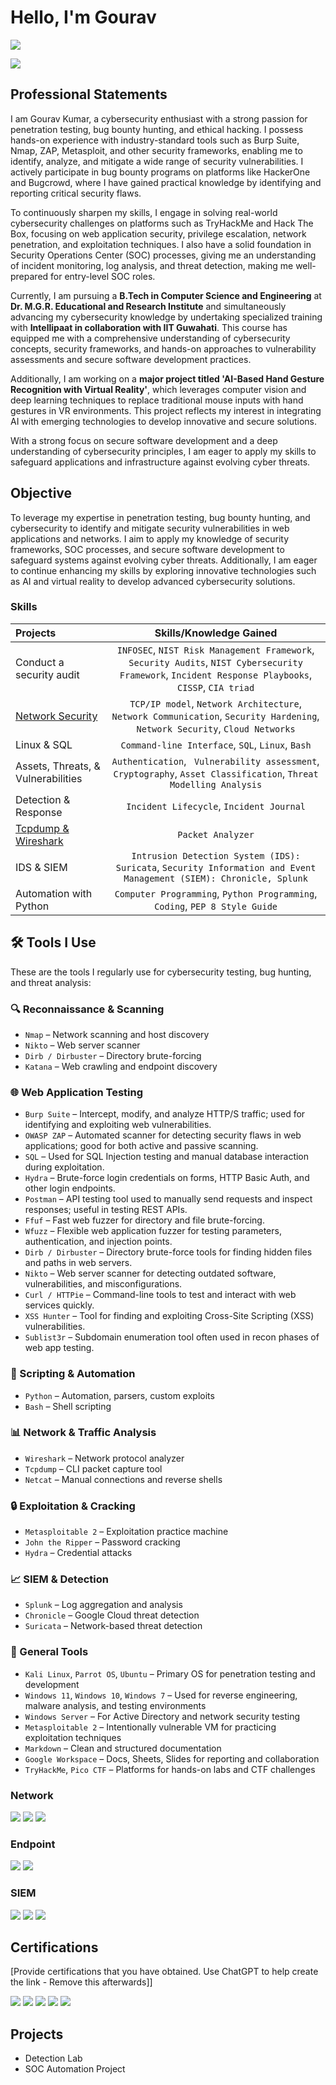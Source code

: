 # Hello, I'm Gourav
<a href="https://www.linkedin.com/in/gourav-kumar-438670291/"><img src="https://img.shields.io/badge/-LinkedIn-0072b1?&style=for-the-badge&logo=linkedin&logoColor=white" /></a>

<a href="https://www.youtube.com/@spidergk108"><img src="https://img.shields.io/badge/-YouTube-FF0000?&style=for-the-badge&logo=youtube&logoColor=white" /></a>


## Professional Statements 

I am Gourav Kumar, a cybersecurity enthusiast with a strong passion for penetration testing, bug bounty hunting, and ethical hacking. I possess hands-on experience with industry-standard tools such as Burp Suite, Nmap, ZAP, Metasploit, and other security frameworks, enabling me to identify, analyze, and mitigate a wide range of security vulnerabilities. I actively participate in bug bounty programs on platforms like HackerOne and Bugcrowd, where I have gained practical knowledge by identifying and reporting critical security flaws.  

To continuously sharpen my skills, I engage in solving real-world cybersecurity challenges on platforms such as TryHackMe and Hack The Box, focusing on web application security, privilege escalation, network penetration, and exploitation techniques. I also have a solid foundation in Security Operations Center (SOC) processes, giving me an understanding of incident monitoring, log analysis, and threat detection, making me well-prepared for entry-level SOC roles.  

Currently, I am pursuing a **B.Tech in Computer Science and Engineering** at **Dr. M.G.R. Educational and Research Institute** and simultaneously advancing my cybersecurity knowledge by undertaking specialized training with **Intellipaat in collaboration with IIT Guwahati**. This course has equipped me with a comprehensive understanding of cybersecurity concepts, security frameworks, and hands-on approaches to vulnerability assessments and secure software development practices.  

Additionally, I am working on a **major project titled 'AI-Based Hand Gesture Recognition with Virtual Reality'**, which leverages computer vision and deep learning techniques to replace traditional mouse inputs with hand gestures in VR environments. This project reflects my interest in integrating AI with emerging technologies to develop innovative and secure solutions.  

With a strong focus on secure software development and a deep understanding of cybersecurity principles, I am eager to apply my skills to safeguard applications and infrastructure against evolving cyber threats.




## Objective
To leverage my expertise in penetration testing, bug bounty hunting, and cybersecurity to identify and mitigate security vulnerabilities in web applications and networks. I aim to apply my knowledge of security frameworks, SOC processes, and secure software development to safeguard systems against evolving cyber threats. Additionally, I am eager to continue enhancing my skills by exploring innovative technologies such as AI and virtual reality to develop advanced cybersecurity solutions.


### Skills  
| Projects | Skills/Knowledge Gained | 
| :--- |:---:|
| Conduct a security audit | `INFOSEC`, `NIST Risk Management Framework`, `Security Audits`, `NIST Cybersecurity Framework`, `Incident Response Playbooks`, `CISSP`, `CIA triad` |
| [Network Security]() | `TCP/IP model`,  `Network Architecture`, `Network Communication`, `Security Hardening`, `Network Security`, `Cloud Networks` | 
| Linux & SQL | `Command-line Interface`, `SQL`, `Linux`, `Bash` | 
| Assets, Threats, & Vulnerabilities | `Authentication`, ` Vulnerability assessment`, `Cryptography`, `Asset Classification`, `Threat Modelling Analysis`|
| Detection & Response | `Incident Lifecycle`, `Incident Journal` |
| [Tcpdump & Wireshark](https://github.com/gourav7488/Gourav/tree/main/Tcpdump%20%26%20Wireshark) | `Packet Analyzer` | 
| IDS & SIEM | `Intrusion Detection System (IDS): Suricata`, `Security Information and Event Management (SIEM): Chronicle, Splunk` |
| Automation with Python | `Computer Programming`, `Python Programming`, `Coding`, `PEP 8 Style Guide`| 


## 🛠️ Tools I Use

These are the tools I regularly use for cybersecurity testing, bug hunting, and threat analysis:

### 🔍 Reconnaissance & Scanning
- `Nmap` – Network scanning and host discovery  
- `Nikto` – Web server scanner  
- `Dirb / Dirbuster` – Directory brute-forcing  
- `Katana` – Web crawling and endpoint discovery

### 🌐 Web Application Testing
- `Burp Suite` – Intercept, modify, and analyze HTTP/S traffic; used for identifying and exploiting web vulnerabilities.
- `OWASP ZAP` – Automated scanner for detecting security flaws in web applications; good for both active and passive scanning.
- `SQL` – Used for SQL Injection testing and manual database interaction during exploitation.
- `Hydra` – Brute-force login credentials on forms, HTTP Basic Auth, and other login endpoints.
- `Postman` – API testing tool used to manually send requests and inspect responses; useful in testing REST APIs.
- `Ffuf` – Fast web fuzzer for directory and file brute-forcing.
- `Wfuzz` – Flexible web application fuzzer for testing parameters, authentication, and injection points.
- `Dirb / Dirbuster` – Directory brute-force tools for finding hidden files and paths in web servers.
- `Nikto` – Web server scanner for detecting outdated software, vulnerabilities, and misconfigurations.
- `Curl / HTTPie` – Command-line tools to test and interact with web services quickly.
- `XSS Hunter` – Tool for finding and exploiting Cross-Site Scripting (XSS) vulnerabilities.
- `Sublist3r` – Subdomain enumeration tool often used in recon phases of web app testing.

### 🧠 Scripting & Automation
- `Python` – Automation, parsers, custom exploits  
- `Bash` – Shell scripting

### 📊 Network & Traffic Analysis
- `Wireshark` – Network protocol analyzer  
- `Tcpdump` – CLI packet capture tool  
- `Netcat` – Manual connections and reverse shells

### 🔒 Exploitation & Cracking
- `Metasploitable 2` – Exploitation practice machine  
- `John the Ripper` – Password cracking  
- `Hydra` – Credential attacks

### 📈 SIEM & Detection
- `Splunk` – Log aggregation and analysis  
- `Chronicle` – Google Cloud threat detection  
- `Suricata` – Network-based threat detection

### 🧰 General Tools
- `Kali Linux`, `Parrot OS`, `Ubuntu` – Primary OS for penetration testing and development  
- `Windows 11`, `Windows 10`, `Windows 7` – Used for reverse engineering, malware analysis, and testing environments  
- `Windows Server` – For Active Directory and network security testing  
- `Metasploitable 2` – Intentionally vulnerable VM for practicing exploitation techniques  
- `Markdown` – Clean and structured documentation  
- `Google Workspace` – Docs, Sheets, Slides for reporting and collaboration  
- `TryHackMe`, `Pico CTF` – Platforms for hands-on labs and CTF challenges  


### Network
<div>
    <img src="https://img.shields.io/badge/-Wireshark-1679A7?&style=for-the-badge&logo=Wireshark&logoColor=white" />
    <img src="https://img.shields.io/badge/-Suricata-EF3B2D?&style=for-the-badge&logo=Suricata&logoColor=white" />
    <img src="https://img.shields.io/badge/-Zeek-777BB4?&style=for-the-badge&logo=Zeek&logoColor=white" />
</div>

### Endpoint
<div>
    <img src="https://img.shields.io/badge/-Microsoft_Defender_for_Endpoint-00A4EF?&style=for-the-badge&logo=Microsoft&logoColor=white" />
    <img src="https://img.shields.io/badge/-Velociraptor-4B275F?&style=for-the-badge&logo=Velociraptor&logoColor=white" />
</div>

### SIEM
<div>
    <img src="https://img.shields.io/badge/-Microsoft_Sentinel-0078D4?&style=for-the-badge&logo=Microsoft&logoColor=white" />
    <img src="https://img.shields.io/badge/-Splunk-000000?&style=for-the-badge&logo=Splunk&logoColor=white" />
    <img src="https://img.shields.io/badge/-Elastic-005571?&style=for-the-badge&logo=Elastic&logoColor=white" />
</div>

## Certifications
[Provide certifications that you have obtained. Use ChatGPT to help create the link - Remove this afterwards]]
<div>
<img src="https://img.shields.io/badge/-Security%2B-FF0000?&style=for-the-badge&logo=CompTIA&logoColor=white" />
<img src="https://img.shields.io/badge/-Network%2B-007ACC?&style=for-the-badge&logo=CompTIA&logoColor=white" />
<img src="https://img.shields.io/badge/-A%2B-4D4D4D?&style=for-the-badge&logo=CompTIA&logoColor=white" />
<img src="https://img.shields.io/badge/-CDSA-006400?&style=for-the-badge&logoColor=white" />
<img src="https://img.shields.io/badge/-CCD-000080?&style=for-the-badge&logoColor=white" />
</div>

## Projects
- Detection Lab
- SOC Automation Project
